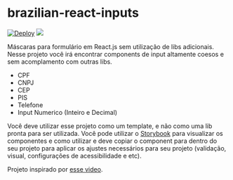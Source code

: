 # brazilian-react-inputs

[![Deploy](https://github.com/mathiasgheno/brazilian-react-inputs/actions/workflows/deploy.yml/badge.svg)](https://github.com/mathiasgheno/brazilian-react-inputs/actions/workflows/deploy.yml)
<a href="https://mathiasgheno.github.io/brazilian-react-inputs" target="_blank"><img src="https://raw.githubusercontent.com/storybooks/brand/master/badge/badge-storybook.svg"></a>

Máscaras para formulário em React.js sem utilização de libs adicionais. Nesse projeto você irá encontrar components de input altamente coesos e sem acomplamento com outras libs.

- CPF
- CNPJ
- CEP
- PIS
- Telefone
- Input Numerico (Inteiro e Decimal)

Você deve utilizar esse projeto como um template, e não como uma lib pronta para ser utilizada. Você pode utilizar o [Storybook](http://mathiasgheno-brazilian-react-inputs-master.s3-website-sa-east-1.amazonaws.com) para visualizar os componentes e como utilizar e deve copiar o component para dentro do seu projeto para aplicar os ajustes necessários para seu projeto (validação, visual, configurações de acessibilidade e etc).

Projeto inspirado por [esse video](https://youtu.be/r-8isv_TnVA?list=TLPQMTYxMDIwMjFP9hVSVfWBpw). 

